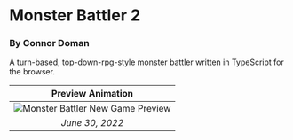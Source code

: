 # Monster Battler 2

### By Connor Doman

A turn-based, top-down-rpg-style monster battler written in TypeScript for the browser.

|                         **Preview Animation**                          |
| :--------------------------------------------------------------------: |
| ![Monster Battler New Game Preview](img/monster_battler_2_240722_.gif) |
|                            _June 30, 2022_                             |
